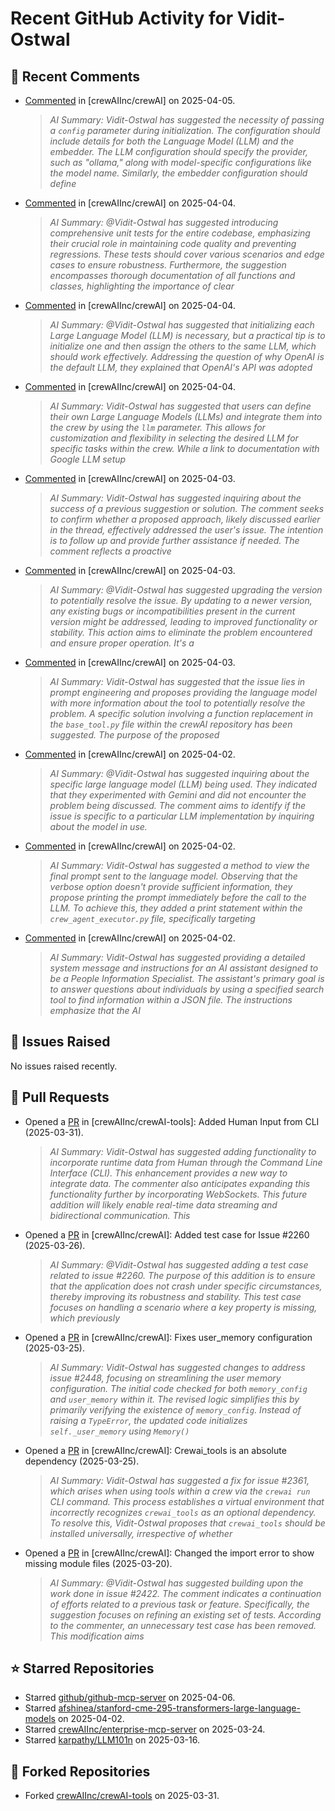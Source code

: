 # Recent GitHub Activity for Vidit-Ostwal

## 💬 Recent Comments
- [Commented](https://github.com/crewAIInc/crewAI/issues/2517#issuecomment-2780728915) in [crewAIInc/crewAI] on 2025-04-05.
  > *AI Summary: Vidit-Ostwal has suggested the necessity of passing a `config` parameter during initialization. The configuration should include details for both the Language Model (LLM) and the embedder. The LLM configuration should specify the provider, such as "ollama," along with model-specific configurations like the model name. Similarly, the embedder configuration should define*
- [Commented](https://github.com/crewAIInc/crewAI/pull/2024#issuecomment-2779235679) in [crewAIInc/crewAI] on 2025-04-04.
  > *AI Summary: @Vidit-Ostwal has suggested introducing comprehensive unit tests for the entire codebase, emphasizing their crucial role in maintaining code quality and preventing regressions. These tests should cover various scenarios and edge cases to ensure robustness. Furthermore, the suggestion encompasses thorough documentation of all functions and classes, highlighting the importance of clear*
- [Commented](https://github.com/crewAIInc/crewAI/issues/2517#issuecomment-2779055100) in [crewAIInc/crewAI] on 2025-04-04.
  > *AI Summary: @Vidit-Ostwal has suggested that initializing each Large Language Model (LLM) is necessary, but a practical tip is to initialize one and then assign the others to the same LLM, which should work effectively. Addressing the question of why OpenAI is the default LLM, they explained that OpenAI's API was adopted*
- [Commented](https://github.com/crewAIInc/crewAI/issues/2517#issuecomment-2778410185) in [crewAIInc/crewAI] on 2025-04-04.
  > *AI Summary: Vidit-Ostwal has suggested that users can define their own Large Language Models (LLMs) and integrate them into the crew by using the `llm` parameter. This allows for customization and flexibility in selecting the desired LLM for specific tasks within the crew. While a link to documentation with Google LLM setup*
- [Commented](https://github.com/crewAIInc/crewAI/issues/2288#issuecomment-2776559533) in [crewAIInc/crewAI] on 2025-04-03.
  > *AI Summary: Vidit-Ostwal has suggested inquiring about the success of a previous suggestion or solution. The comment seeks to confirm whether a proposed approach, likely discussed earlier in the thread, effectively addressed the user's issue. The intention is to follow up and provide further assistance if needed. The comment reflects a proactive*
- [Commented](https://github.com/crewAIInc/crewAI/issues/2101#issuecomment-2776553749) in [crewAIInc/crewAI] on 2025-04-03.
  > *AI Summary: @Vidit-Ostwal has suggested upgrading the version to potentially resolve the issue. By updating to a newer version, any existing bugs or incompatibilities present in the current version might be addressed, leading to improved functionality or stability. This action aims to eliminate the problem encountered and ensure proper operation. It's a*
- [Commented](https://github.com/crewAIInc/crewAI/issues/2508#issuecomment-2776524457) in [crewAIInc/crewAI] on 2025-04-03.
  > *AI Summary: Vidit-Ostwal has suggested that the issue lies in prompt engineering and proposes providing the language model with more information about the tool to potentially resolve the problem. A specific solution involving a function replacement in the `base_tool.py` file within the crewAI repository has been suggested. The purpose of the proposed*
- [Commented](https://github.com/crewAIInc/crewAI/issues/2508#issuecomment-2773146947) in [crewAIInc/crewAI] on 2025-04-02.
  > *AI Summary: @Vidit-Ostwal has suggested inquiring about the specific large language model (LLM) being used. They indicated that they experimented with Gemini and did not encounter the problem being discussed. The comment aims to identify if the issue is specific to a particular LLM implementation by inquiring about the model in use.*
- [Commented](https://github.com/crewAIInc/crewAI/issues/2508#issuecomment-2773137518) in [crewAIInc/crewAI] on 2025-04-02.
  > *AI Summary: Vidit-Ostwal has suggested a method to view the final prompt sent to the language model. Observing that the verbose option doesn't provide sufficient information, they propose printing the prompt immediately before the call to the LLM. To achieve this, they added a print statement within the `crew_agent_executor.py` file, specifically targeting*
- [Commented](https://github.com/crewAIInc/crewAI/issues/2508#issuecomment-2773121476) in [crewAIInc/crewAI] on 2025-04-02.
  > *AI Summary: Vidit-Ostwal has suggested providing a detailed system message and instructions for an AI assistant designed to be a People Information Specialist. The assistant's primary goal is to answer questions about individuals by using a specified search tool to find information within a JSON file. The instructions emphasize that the AI*

## 🐛 Issues Raised
No issues raised recently.

## 🚀 Pull Requests
- Opened a [PR](https://github.com/crewAIInc/crewAI-tools/pull/251) in [crewAIInc/crewAI-tools]: Added Human Input from CLI (2025-03-31).
  > *AI Summary: Vidit-Ostwal has suggested adding functionality to incorporate runtime data from Human through the Command Line Interface (CLI). This enhancement provides a new way to integrate data. The commenter also anticipates expanding this functionality further by incorporating WebSockets. This future addition will likely enable real-time data streaming and bidirectional communication. This*
- Opened a [PR](https://github.com/crewAIInc/crewAI/pull/2484) in [crewAIInc/crewAI]: Added test case for Issue #2260 (2025-03-26).
  > *AI Summary: @Vidit-Ostwal has suggested adding a test case related to issue #2260. The purpose of this addition is to ensure that the application does not crash under specific circumstances, thereby improving its robustness and stability. This test case focuses on handling a scenario where a key property is missing, which previously*
- Opened a [PR](https://github.com/crewAIInc/crewAI/pull/2469) in [crewAIInc/crewAI]: Fixes user_memory configuration (2025-03-25).
  > *AI Summary: Vidit-Ostwal has suggested changes to address issue #2448, focusing on streamlining the user memory configuration. The initial code checked for both `memory_config` and `user_memory` within it. The revised logic simplifies this by primarily verifying the existence of `memory_config`. Instead of raising a `TypeError`, the updated code initializes `self._user_memory` using `Memory()`*
- Opened a [PR](https://github.com/crewAIInc/crewAI/pull/2468) in [crewAIInc/crewAI]: Crewai_tools is an absolute dependency (2025-03-25).
  > *AI Summary: Vidit-Ostwal has suggested a fix for issue #2361, which arises when using tools within a crew via the `crewai run` CLI command. This process establishes a virtual environment that incorrectly recognizes `crewai_tools` as an optional dependency. To resolve this, Vidit-Ostwal proposes that `crewai_tools` should be installed universally, irrespective of whether*
- Opened a [PR](https://github.com/crewAIInc/crewAI/pull/2423) in [crewAIInc/crewAI]: Changed the import error to show missing module files (2025-03-20).
  > *AI Summary: @Vidit-Ostwal has suggested building upon the work done in issue #2422. The comment indicates a continuation of efforts related to a previous task or feature. Specifically, the suggestion focuses on refining an existing set of tests. According to the commenter, an unnecessary test case has been removed. This modification aims*

## ⭐ Starred Repositories
- Starred [github/github-mcp-server](https://github.com/github/github-mcp-server) on 2025-04-06.
- Starred [afshinea/stanford-cme-295-transformers-large-language-models](https://github.com/afshinea/stanford-cme-295-transformers-large-language-models) on 2025-04-02.
- Starred [crewAIInc/enterprise-mcp-server](https://github.com/crewAIInc/enterprise-mcp-server) on 2025-03-24.
- Starred [karpathy/LLM101n](https://github.com/karpathy/LLM101n) on 2025-03-16.

## 🍴 Forked Repositories
- Forked [crewAIInc/crewAI-tools](https://github.com/Vidit-Ostwal/crewAI-tools) on 2025-03-31.
